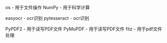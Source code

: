 
os - 用于文件操作
NumPy - 用于科学计算

easyocr - ocr识别
pytesseract - ocr识别

PyPDF2 - 用于读写PDF文件
PyMuPDF - 用于读写PDF文件
    fitz - 用于pdf文件处理


